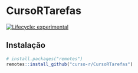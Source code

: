 
<!-- README.md is generated from README.Rmd. Please edit that file -->

# CursoRTarefas

<!-- badges: start -->

[![Lifecycle:
experimental](https://img.shields.io/badge/lifecycle-experimental-orange.svg)](https://lifecycle.r-lib.org/articles/stages.html#experimental)
<!-- badges: end -->

## Instalação

``` r
# install.packages("remotes")
remotes::install_github("curso-r/CursoRTarefas")
```
